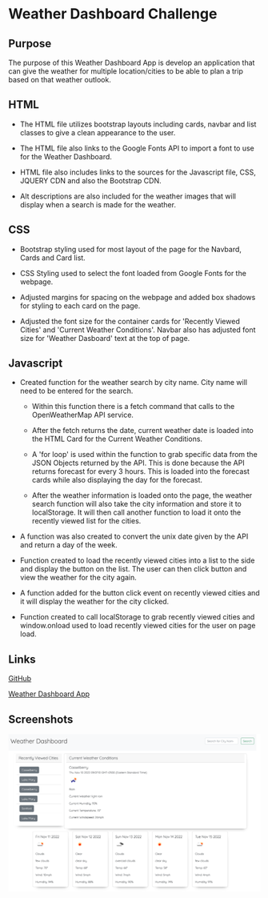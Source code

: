 # Weather Dashboard Challenge

## Purpose
The purpose of this Weather Dashboard App is develop an application that can give the weather for multiple location/cities to be able to plan a trip based on that weather outlook.  


## HTML 
* The HTML file utilizes bootstrap layouts including cards, navbar and list classes to give a clean appearance to the user.

* The HTML file also links to the Google Fonts API to import a font to use for the Weather Dashboard. 

* HTML file also includes links to the sources for the Javascript file, CSS, JQUERY CDN and also the Bootstrap CDN.  

* Alt descriptions are also included for the weather images that will display when a search is made for the weather. 


## CSS
* Bootstrap styling used for most layout of the page for the Navbard, Cards and Card list.

* CSS Styling used to select the font loaded from Google Fonts for the webpage.

* Adjusted margins for spacing on the webpage and added box shadows for styling to each card on the page.

* Adjusted the font size for the container cards for 'Recently Viewed Cities' and 'Current Weather Conditions'.  Navbar also has adjusted font size for 'Weather Dasboard' text at the top of page. 


## Javascript
* Created function for the weather search by city name.  City name will need to be entered for the search.
    * Within this function there is a fetch command that calls to the OpenWeatherMap API service.  
    * After the fetch returns the date, current weather date is loaded into the HTML Card for the Current Weather Conditions.  

    * A 'for loop' is used within the function to grab specific data from the JSON Objects returned by the API.  This is done because the API returns forecast for every 3 hours. This is loaded into the forecast cards while also displaying the day for the forecast. 

    * After the weather information is loaded onto the page, the weather search function will also take the city information and store it to localStorage.  It will then call another function to load it onto the recently viewed list for the cities. 

* A function was also created to convert the unix date given by the API and return a day of the week.

* Function created to load the recently viewed cities into a list to the side and display the button on the list.  The user can then click button and view the weather for the city again.

* A function added for the button click event on recently viewed cities and it will display the weather for the city clicked. 

* Function created to call localStorage to grab recently viewed cities and window.onload used to load recently viewed cities for the user on page load. 

## Links
[GitHub](https://github.com/j-faust/weather-dashboard-challenge)

[Weather Dashboard App](https://j-faust.github.io/weather-dashboard-challenge)

## Screenshots

![Weather Dashboard Screenshot1](./jmages/weatherwebpage1.png)

